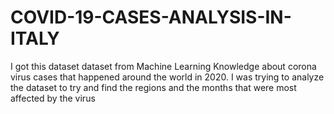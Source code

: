 # COVID-19-CASES-ANALYSIS-IN-ITALY
I got this dataset dataset from Machine Learning Knowledge about corona virus cases that happened around the world in 2020. I was trying to analyze the dataset to try and find the regions and the months that were most affected by the virus
